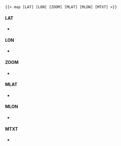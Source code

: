 ```
{{< map [LAT] [LON] [ZOOM] [MLAT] [MLON] [MTXT] >}}
```

#### LAT

-

#### LON

-

#### ZOOM

-

#### MLAT

-

#### MLON

-

#### MTXT

- 

